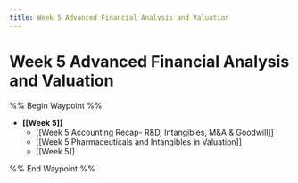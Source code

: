 ```yaml
---
title: Week 5 Advanced Financial Analysis and Valuation
---
```


# Week 5 Advanced Financial Analysis and Valuation

%% Begin Waypoint %%

- **[[Week 5]]**
	- [[Week 5 Accounting Recap- R&D,    Intangibles,    M&A & Goodwill]]
	- [[Week 5 Pharmaceuticals and Intangibles in Valuation]]
	- [[Week 5]]

%% End Waypoint %%